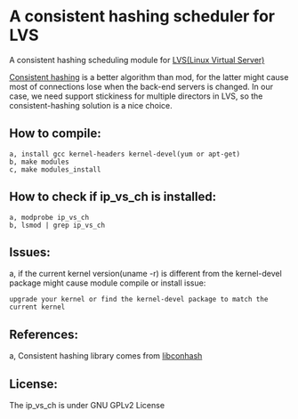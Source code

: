 A consistent hashing scheduler for LVS
======================================

A consistent hashing scheduling module for <a href="http://www.linuxvirtualserver.org/">LVS(Linux Virtual Server)</a>

<a href="http://en.wikipedia.org/wiki/Consistent_hashing">Consistent hashing</a> is a better algorithm than mod, for the latter might cause most of connections lose when the back-end servers is changed. 
In our case, we need support stickiness for multiple directors in LVS, so the consistent-hashing solution is a nice choice.

How to compile:
----------------
	a, install gcc kernel-headers kernel-devel(yum or apt-get)
	b, make modules
	c, make modules_install

How to check if ip_vs_ch is installed:
--------------------------------------
	a, modprobe ip_vs_ch
	b, lsmod | grep ip_vs_ch

Issues:
-------
a, if the current kernel version(uname -r) is different from the kernel-devel package might cause module compile or install issue:

    upgrade your kernel or find the kernel-devel package to match the current kernel

References:
-----------
a, Consistent hashing library comes from <a href="http://www.codeproject.com/Articles/56138/Consistent-hashing">libconhash</a>

License:
--------
The ip_vs_ch is under GNU GPLv2 License
